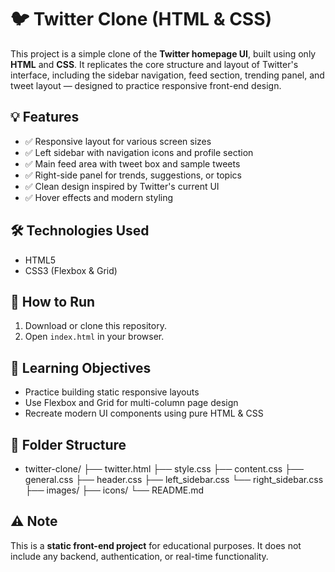 # 🐦 Twitter Clone (HTML & CSS)

This project is a simple clone of the **Twitter homepage UI**, built using only **HTML** and **CSS**. It replicates the core structure and layout of Twitter's interface, including the sidebar navigation, feed section, trending panel, and tweet layout — designed to practice responsive front-end design.

## 💡 Features

- ✅ Responsive layout for various screen sizes
- ✅ Left sidebar with navigation icons and profile section
- ✅ Main feed area with tweet box and sample tweets
- ✅ Right-side panel for trends, suggestions, or topics
- ✅ Clean design inspired by Twitter's current UI
- ✅ Hover effects and modern styling

## 🛠️ Technologies Used

- HTML5
- CSS3 (Flexbox & Grid)

## 🚀 How to Run

1. Download or clone this repository.
2. Open `index.html` in your browser.

## 📖 Learning Objectives

- Practice building static responsive layouts
- Use Flexbox and Grid for multi-column page design
- Recreate modern UI components using pure HTML & CSS

## 📂 Folder Structure

- twitter-clone/
  ├── twitter.html
  ├── style.css
      ├── content.css
      ├── general.css
      ├── header.css
      ├── left_sidebar.css
      └── right_sidebar.css
  ├── images/
  ├── icons/
  └── README.md

## ⚠️ Note

This is a **static front-end project** for educational purposes. It does not include any backend, authentication, or real-time functionality.

